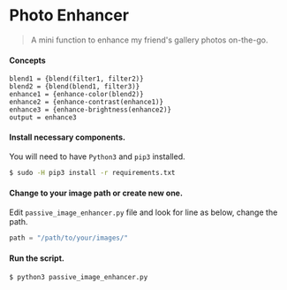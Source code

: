 # Photo Enhancer

> A mini function to enhance my friend's gallery photos on-the-go.

#### Concepts

```text
blend1 = {blend(filter1, filter2)}
blend2 = {blend(blend1, filter3)}
enhance1 = {enhance-color(blend2)}
enhance2 = {enhance-contrast(enhance1)}
enhance3 = {enhance-brightness(enhance2)}
output = enhance3
```

#### Install necessary components.

You will need to have `Python3` and `pip3` installed.

```bash
$ sudo -H pip3 install -r requirements.txt
```

#### Change to your image path or create new one.

Edit `passive_image_enhancer.py` file and look for line as below, change the path.

```python
path = "/path/to/your/images/"
```

#### Run the script.

```bash
$ python3 passive_image_enhancer.py
```
